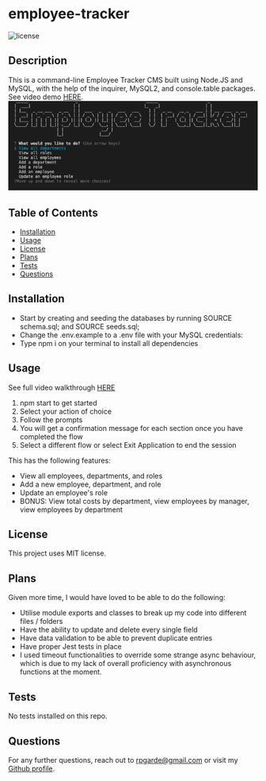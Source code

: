 # employee-tracker
![license](https://img.shields.io/github/license/rpgarde/employee-tracker)

## Description
This is a command-line Employee Tracker CMS built using Node.JS and MySQL, with the help of the inquirer, MySQL2, and console.table packages. See video demo [HERE](https://drive.google.com/file/d/1ajSgI8dSkMNp08XDrcCPdwZ-D5acjBvl/view).
![Screenshot](./assets/app-screenshot.png)

## Table of Contents 
* [Installation](#installation)
* [Usage](#usage)
* [License](#license)
* [Plans](#plans)
* [Tests](#tests)
* [Questions](#questions)

## Installation
* Start by creating and seeding the databases by running SOURCE schema.sql; and SOURCE seeds.sql;
* Change the .env.example to a .env file with your MySQL credentials:
* Type npm i on your terminal to install all dependencies

## Usage
See full video walkthrough [HERE]()
1. npm start to get started
2. Select your action of choice 
3. Follow the prompts 
4. You will get a confirmation message for each section once you have completed the flow
5. Select a different flow or select Exit Application to end the session

This has the following features:
* View all employees, departments, and roles
* Add a new employee, department, and role
* Update an employee's role 
* BONUS: View total costs by department, view employees by manager, view employees by department

## License
This project uses MIT license.

## Plans
Given more time, I would have loved to be able to do the following:
* Utilise module exports and classes to break up my code into different files / folders
* Have the ability to update and delete every single field
* Have data validation to be able to prevent duplicate entries
* Have proper Jest tests in place 
* I used timeout functionalities to override some strange async behaviour, which is due to my lack of overall proficiency with asynchronous functions at the moment.

## Tests
No tests installed on this repo. 

## Questions
For any further questions, reach out to rpgarde@gmail.com or visit my [Github profile](https://github.com/rpgarde).